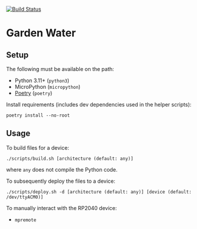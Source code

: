 [![Build Status](https://nobadkitty.tplinkdns.com:8900/api/badges/colin-nolan/garden-watering/status.svg)](https://nobadkitty.tplinkdns.com:8900/colin-nolan/garden-watering)

# Garden Water

## Setup
The following must be available on the path:
- Python 3.11+ (`python3`)
- MicroPython (`micropython`)
- [Poetry](https://python-poetry.org/) (`poetry`)

Install requirements (includes dev dependencies used in the helper scripts):
```shell
poetry install --no-root
```

## Usage
To build files for a device:
```shell
./scripts/build.sh [architecture (default: any)]
```
where `any` does not compile the Python code.

To subsequently deploy the files to a device:
```shell
./scripts/deploy.sh -d [architecture (default: any)] [device (default: /dev/ttyACM0)]
```

To manually interact with the RP2040 device:
- `mpremote`
